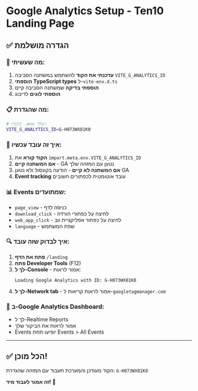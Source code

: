 # Google Analytics Setup - Ten10 Landing Page

## ✅ הגדרה מושלמת

### 🔧 מה שעשיתי:

1. **עדכנתי את הקוד** להשתמש במשתנה הסביבה `VITE_G_ANALYTICS_ID`
2. **הוספתי TypeScript types** ל-`vite-env.d.ts`
3. **הוספתי בדיקה** שמשתנה הסביבה קיים
4. **הוספתי לוגים** לדיבוג

### 📋 **מה שהגדרת:**

```bash
# בקובץ .env שלך:
VITE_G_ANALYTICS_ID=G-H073WX81K0
```

### 🎯 **איך זה עובד עכשיו:**

1. **הקוד קורא** את `import.meta.env.VITE_G_ANALYTICS_ID`
2. **אם המשתנה קיים** - GA נטען עם המזהה שלך
3. **אם המשתנה לא קיים** - הודעה בקונסול ולא נטען GA
4. **Event tracking** עובד אוטומטית לכפתורים חשובים

### 📊 **Events שמתועדים:**

- `page_view` - כניסה לדף
- `download_click` - לחיצה על כפתורי הורדה
- `web_app_click` - לחיצה על כפתור אפליקציית ווב
- `language` - שפת המשתמש

### 🔍 **איך לבדוק שזה עובד:**

1. **פתח את הדף** `/landing`
2. **פתח Developer Tools** (F12)
3. **לך ל-Console** - אמור לראות:
   ```
   Loading Google Analytics with ID: G-H073WX81K0
   ```
4. **לך ל-Network tab** - אמור לראות קריאות ל-`googletagmanager.com`

### 🎪 **ב-Google Analytics Dashboard:**

- לך ל-Realtime Reports
- אמור לראות את הביקור שלך
- Events יופיעו תחת Events > All Events

---

## ✅ הכל מוכן!

הקוד מעודכן והמערכת תעבוד עם המזהה שהגדרת: `G-H073WX81K0`

**זה אמור לעבוד מיד!** 🚀
